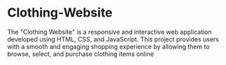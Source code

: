 # Clothing-Website
The "Clothing Website" is a responsive and interactive web application developed using HTML, CSS, and JavaScript. This project provides users with a smooth and engaging shopping experience by allowing them to browse, select, and purchase clothing items online
